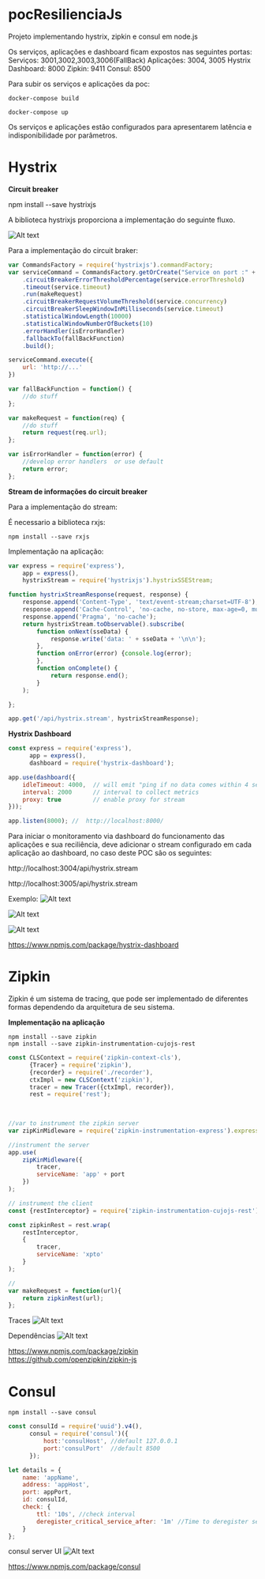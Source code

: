 # pocResilienciaJs
Projeto implementando hystrix, zipkin e consul em node.js

Os serviços, aplicações e dashboard ficam expostos nas seguintes portas: 
Serviços: 3001,3002,3003,3006(FallBack)
Aplicações: 3004, 3005
Hystrix Dashboard: 8000
Zipkin: 9411
Consul: 8500

Para subir os serviços e aplicações da poc:

```Batchfile
docker-compose build

docker-compose up
```

Os serviços e aplicações estão configurados para apresentarem latência e indisponibilidade por parâmetros.

<h1>
    <b>Hystrix</b>
</h1>

<b>Circuit breaker</b>

npm install --save hystrixjs

A biblioteca hystrixjs proporciona a implementação do seguinte fluxo.

![Alt text](./img/README/2583105901.png?raw=true "HystrixFlow")

Para a implementação do circuit braker:

```javascript
var CommandsFactory = require('hystrixjs').commandFactory;
var serviceCommand = CommandsFactory.getOrCreate("Service on port :" + service.port + ":" + port)
    .circuitBreakerErrorThresholdPercentage(service.errorThreshold)
    .timeout(service.timeout)
    .run(makeRequest)
    .circuitBreakerRequestVolumeThreshold(service.concurrency)
    .circuitBreakerSleepWindowInMilliseconds(service.timeout)
    .statisticalWindowLength(10000)
    .statisticalWindowNumberOfBuckets(10)
    .errorHandler(isErrorHandler)
    .fallbackTo(fallBackFunction)
    .build();

serviceCommand.execute({
    url: 'http://...'
})

var fallBackFunction = function() {
    //do stuff
};

var makeRequest = function(req) {
    //do stuff
    return request(req.url);
};

var isErrorHandler = function(error) {
    //develop error handlers  or use default
    return error;
};

```

<b>Stream de informações do circuit breaker</b>

Para a implementação do stream:

É necessario a biblioteca rxjs:

```Batchfile
npm install --save rxjs
```

Implementação na aplicação:

```javascript
var express = require('express'),
    app = express(),
    hystrixStream = require('hystrixjs').hystrixSSEStream;

function hystrixStreamResponse(request, response) {
    response.append('Content-Type', 'text/event-stream;charset=UTF-8');
    response.append('Cache-Control', 'no-cache, no-store, max-age=0, must-revalidate');
    response.append('Pragma', 'no-cache');
    return hystrixStream.toObservable().subscribe(
        function onNext(sseData) {
            response.write('data: ' + sseData + '\n\n');
        },
        function onError(error) {console.log(error);
        },
        function onComplete() {
            return response.end();
        }
    );

};

app.get('/api/hystrix.stream', hystrixStreamResponse);
```

<b>Hystrix Dashboard</b>

```javascript
const express = require('express'),
      app = express(),
      dashboard = require('hystrix-dashboard');

app.use(dashboard({
    idleTimeout: 4000,  // will emit "ping if no data comes within 4 seconds,
    interval: 2000      // interval to collect metrics
    proxy: true         // enable proxy for stream
}));

app.listen(8000); //  http://localhost:8000/
```

Para iniciar o monitoramento via dashboard do funcionamento das aplicações e sua reciliência, deve adicionar o stream configurado em cada aplicação ao dashboard, no caso deste POC são os seguintes:

http://localhost:3004/api/hystrix.stream

http://localhost:3005/api/hystrix.stream

Exemplo: 
![Alt text](./img/README/2F8cCD.jpg?raw=true "Hystrix")

![Alt text](./img/README/DJEMtp.jpg?raw=true "HystrixStream1")

![Alt text](./img/README/ZA6i1q.jpg?raw=true "HystrixStream2")

https://www.npmjs.com/package/hystrix-dashboard

<h1>
    <b>Zipkin</b>
</h1>

Zipkin é um sistema de tracing, que pode ser implementado de diferentes formas dependendo da arquitetura de seu sistema.

<b>Implementação na aplicação</b>

```Batchfile
npm install --save zipkin
npm install --save zipkin-instrumentation-cujojs-rest
```

```javascript
const CLSContext = require('zipkin-context-cls'),
      {Tracer} = require('zipkin'),
      {recorder} = require('./recorder'),
      ctxImpl = new CLSContext('zipkin'),
      tracer = new Tracer({ctxImpl, recorder}),
      rest = require('rest');
      
      

//var to instrument the zipkin server           
var zipKinMidleware = require('zipkin-instrumentation-express').expressMiddleware;

//instrument the server
app.use(
    zipKinMidleware({
        tracer,
        serviceName: 'app' + port
    })
);

// instrument the client
const {restInterceptor} = require('zipkin-instrumentation-cujojs-rest');

const zipkinRest = rest.wrap(
    restInterceptor, 
    {
        tracer, 
        serviceName: 'xpto'
    }
);

//
var makeRequest = function(url){
    return zipkinRest(url);
};
```

Traces
![Alt text](./img/README/vXx02Q.jpg?raw=true "ZipkinTraces")

Dependências
![Alt text](./img/README/DJdkLG.jpg?raw=true "ZipkinDependences")

https://www.npmjs.com/package/zipkin
https://github.com/openzipkin/zipkin-js

<h1>
    <b>Consul</b>
</h1>

```Batchfile
npm install --save consul
```

```javascript
const consulId = require('uuid').v4(),
      consul = require('consul')({
          host:'consulHost', //default 127.0.0.1
          port:'consulPort'  //default 8500
      });

let details = {
    name: 'appName',
    address: 'appHost',
    port: appPort,
    id: consulId,
    check: {
        ttl: '10s', //check interval
        deregister_critical_service_after: '1m' //Time to deregister service if not health check 
    }
};
```

consul server UI
![Alt text](./img/README/v0niOX.jpg?raw=true "Consul")


https://www.npmjs.com/package/consul






